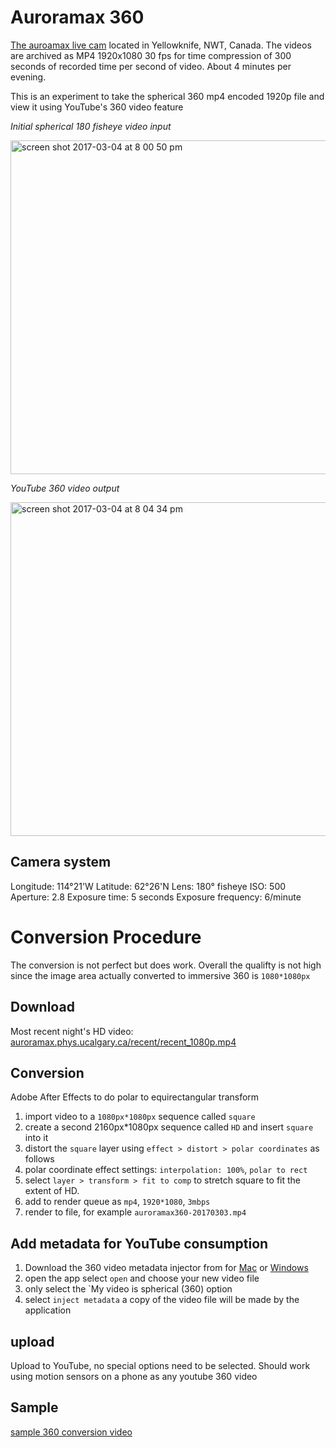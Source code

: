 # Auroramax 360
[The auroamax live cam](http://www.asc-csa.gc.ca/eng/astronomy/auroramax/) located in Yellowknife, NWT, Canada. The videos are archived as MP4 1920x1080 30 fps for time compression of 300 seconds of recorded time per second of video. About 4 minutes per evening.

This is an experiment to take the spherical 360 mp4 encoded 1920p file and view it using YouTube's 360 video feature

*Initial spherical 180 fisheye video input*

<img width="534" alt="screen shot 2017-03-04 at 8 00 50 pm" src="https://cloud.githubusercontent.com/assets/3287519/23583547/a01290ea-0115-11e7-97b3-4d682a704bf0.png">

*YouTube 360 video output*

<img width="534" alt="screen shot 2017-03-04 at 8 04 34 pm" src="https://cloud.githubusercontent.com/assets/3287519/23583566/d594b41e-0115-11e7-8381-bb6331501386.png">

## Camera system
Longitude: 114°21'W
Latitude: 62°26'N
Lens: 180° fisheye
ISO: 500
Aperture: 2.8
Exposure time: 5 seconds
Exposure frequency: 6/minute

# Conversion Procedure
The conversion is not perfect but does work. Overall the qualifty is not high since the image area actually converted to immersive 360 is `1080*1080px`

## Download
Most recent night's HD video: 
[auroramax.phys.ucalgary.ca/recent/recent_1080p.mp4](http://auroramax.phys.ucalgary.ca/recent/recent_1080p.mp4)

## Conversion
Adobe After Effects to do polar to equirectangular transform

1. import video to a `1080px*1080px` sequence called `square`
2. create a second 2160px*1080px sequence called `HD` and insert `square` into it
3. distort the `square` layer using `effect > distort > polar coordinates` as follows
4. polar coordinate effect settings: `interpolation: 100%`, `polar to rect`
3. select `layer > transform > fit to comp` to stretch square to fit the extent of HD. 
4. add to render queue as `mp4`, `1920*1080`, `3mbps`
5. render to file, for example `auroramax360-20170303.mp4`

## Add metadata for YouTube consumption
1. Download the 360 video metadata injector from for [Mac](https://github.com/google/spatial-media/releases/download/v2.0/360.Video.Metadata.Tool.mac.zip) or [Windows](https://github.com/google/spatial-media/releases/download/v2.0/360.Video.Metadata.Tool.win.zip)
2. open the app select `open` and choose your new video file
3. only select the `My video is spherical (360) option
4. select `inject metadata` a copy of the video file will be made by the application

## upload
Upload to YouTube, no special options need to be selected. Should work using motion sensors on a phone as any youtube 360 video

## Sample
[sample 360 conversion video](https://youtu.be/JIaGnnANCAo)
